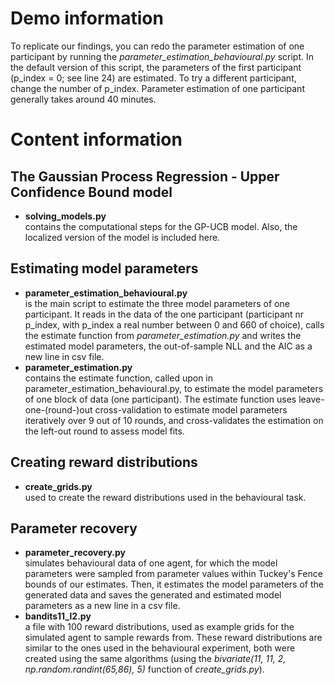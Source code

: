 # Demo information #
To replicate our findings, you can redo the parameter estimation of one participant by running the *parameter_estimation_behavioural.py* script. In the default version of this script, the parameters of the first participant (p_index = 0; see line 24) are estimated. To try a different participant, change the number of p_index. Parameter estimation of one participant generally takes around 40 minutes.

# Content information #
## The Gaussian Process Regression - Upper Confidence Bound model
* **solving_models.py**  
    contains the computational steps for the GP-UCB model. Also, the localized version of the model is included here.

## Estimating model parameters
* **parameter_estimation_behavioural.py**  
    is the main script to estimate the three model parameters of one participant. It reads in the data of the one participant (participant nr p_index, with p_index a real number between 0 and 660 of choice), calls the estimate function from *parameter_estimation.py* and writes the estimated model parameters, the out-of-sample NLL and the AIC as a new line in csv file.
* **parameter_estimation.py**  
    contains the estimate function, called upon in parameter_estimation_behavioural.py, to estimate the model parameters of one block of data (one participant). The estimate function uses leave-one-(round-)out cross-validation to estimate model parameters iteratively over 9 out of 10 rounds, and cross-validates the estimation on the left-out round to assess model fits.


## Creating reward distributions
* **create_grids.py**  
    used to create the reward distributions used in the behavioural task.

## Parameter recovery
* **parameter_recovery.py**  
    simulates behavioural data of one agent, for which the model parameters were sampled from parameter values within Tuckey's Fence bounds of our estimates. Then, it estimates the model parameters of the generated data and saves the generated and estimated model parameters as a new line in a csv file.
* **bandits11_l2.py**  
    a file with 100 reward distributions, used as example grids for the simulated agent to sample rewards from. These reward distributions are similar to the ones used in the behavioural experiment, both were created using the same algorithms (using the *bivariate(11, 11, 2, np.random.randint(65,86), 5)* function of *create_grids.py*). 

    

